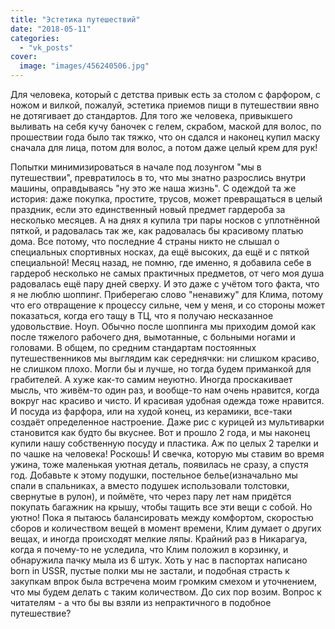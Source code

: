 ```yaml
---
title: "Эстетика путешествий"
date: "2018-05-11"
categories: 
  - "vk_posts"
cover:
  image: "images/456240506.jpg"
---
```


Для человека, который с детства привык есть за столом с фарфором, с ножом и вилкой, пожалуй, эстетика приемов пищи в путешествии явно не дотягивает до стандартов. Для того же человека, привыкшего выливать на себя кучу баночек с гелем, скрабом, маской для волос, по прошествии года было так тяжко, что он сдался и наконец купил маску сначала для лица, потом для волос, а потом даже целый крем для рук!

<!--more-->

Попытки минимизироваться в начале под лозунгом "мы в путешествии", превратилось в то, что мы знатно разрослись внутри машины, оправдываясь "ну это же наша жизнь". С одеждой та же история: даже покупка, простите, трусов, может превращаться в целый праздник, если это единственный новый предмет гардероба за несколько месяцев. А на днях я купила три пары носков с уплотнённой пяткой, и радовалась так же, как радовалась бы красивому платью дома. Все потому, что последние 4 страны никто не слышал о специальных спортивных носках, да ещё высоких, да ещё и с пяткой специальной! Месяц назад, не помню, где именно, я добавила себе в гардероб несколько не самых практичных предметов, от чего моя душа радовалась ещё пару дней сверху. И это даже с учётом того факта, что я не люблю шоппинг. Приберегаю слово "ненавижу" для Клима, потому что его отвращение к процессу сильне, чем у меня, и со стороны может показаться, когда его тащу в ТЦ, что я получаю несказанное удовольствие. Ноуп. Обычно после шоппинга мы приходим домой как после тяжелого рабочего дня, вымотанные, с больными ногами и головами. В общем, по средним стандартам постоянных путешественников мы выглядим как середнячки: ни слишком красиво, не слишком плохо. Могли бы и лучше, но тогда будем приманкой для грабителей. А хуже как-то самим неуютно. Иногда проскакивает мысль, что живём-то один раз, и вообще-то нам очень нравится, когда вокруг нас красиво и чисто. И красивая удобная одежда тоже нравится. И посуда из фарфора, или на худой конец, из керамики, все-таки создаёт определенное настроение. Даже рис с курицей из мультиварки становится как будто бы вкуснее. Вот и прошло 2 года, и мы наконец купили нашу собственную посуду и пластика. Аж по целых 2 тарелки и по чашке на человека! Роскошь! И свечка, которую мы ставим во время ужина, тоже маленькая уютная деталь, появилась не сразу, а спустя год. Добавьте к этому подушки, постельное белье(изначально мы спали в спальниках, а вместо подушек использовали толстовки, свернутые в рулон), и поймёте, что через пару лет нам придётся покупать багажник на крышу, чтобы тащить все эти вещи с собой. Но уютно! Пока я пытаюсь балансировать между комфортом, скоростью сборов и количеством вещей в момент времени, Клим думает о других вещах, и иногда происходят мелкие ляпы. Крайний раз в Никарагуа, когда я почему-то не уследила, что Клим положил в корзинку, и обнаружила пачку мыла из 6 штук. Хоть у нас в паспортах написано born in USSR, пустые полки мы не застали, и подобная страсть к закупкам впрок была встречена моим громким смехом и уточнением, что мы будем делать с таким количеством. До сих пор возим. Вопрос к читателям - а что бы вы взяли из непрактичного в подобное путешествие?
